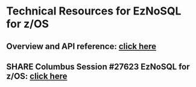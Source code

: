 # Technical Resources for EzNoSQL for z/OS
## Overview and API reference: [click here](zNoSQL%20Documentation.md)
## SHARE Columbus Session #27623 EzNoSQL for z/OS: [click here](SHARE%20Columbus%20Session#%2027623%20EzNoSQL%20.pdf)
